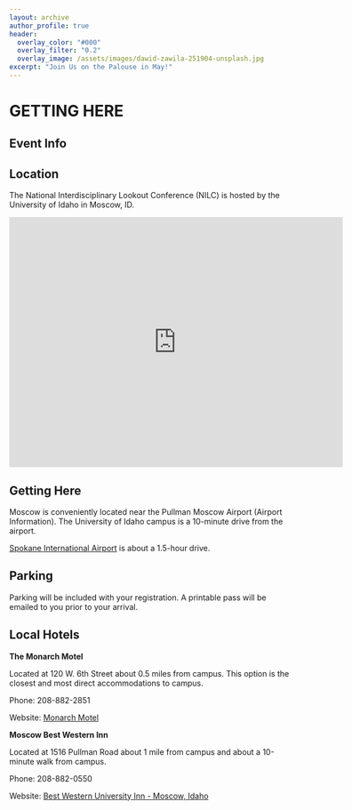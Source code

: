 ```yaml
---
layout: archive
author_profile: true
header:
  overlay_color: "#000"
  overlay_filter: "0.2"
  overlay_image: /assets/images/dawid-zawila-251904-unsplash.jpg
excerpt: "Join Us on the Palouse in May!"
---
```

# **GETTING HERE**

## **Event Info**

## **Location**

The National Interdisciplinary Lookout Conference (NILC) is hosted by the University of Idaho in Moscow, ID. 

<iframe src="https://www.google.com/maps/embed?pb=!1m18!1m12!1m3!1d39650.56838366694!2d-117.04216836732195!3d46.734889626411075!2m3!1f0!2f0!3f0!3m2!1i1024!2i768!4f13.1!3m3!1m2!1s0x54a0212d22c061d1%3A0x3efd150de6eaad6c!2sMoscow%2C%20ID!5e1!3m2!1sen!2sus!4v1736269428602!5m2!1sen!2sus" width="600" height="450" style="border:0;" allowfullscreen="" loading="lazy" referrerpolicy="no-referrer-when-downgrade"></iframe>

## **Getting Here**

Moscow is conveniently located near the Pullman Moscow Airport (Airport Information). The University of Idaho campus is a 10-minute drive from the airport.

[Spokane International Airport](https://spokaneairports.net/) is about a 1.5-hour drive.

## **Parking**

Parking will be included with your registration. A printable pass will be emailed to you prior to your arrival.  

## **Local Hotels**

**The Monarch Motel**

Located at 120 W. 6th Street about 0.5 miles from campus. This option is the closest and most direct accommodations to campus. 

Phone: 208-882-2851

Website: [Monarch Motel](https://www.moscowmonarch.com/)

**Moscow Best Western Inn**

Located at 1516 Pullman Road about 1 mile from campus and about a 10-minute walk from campus. 

Phone: 208-882-0550

Website: [Best Western University Inn \- Moscow, Idaho](https://www.uinnmoscow.com/)
